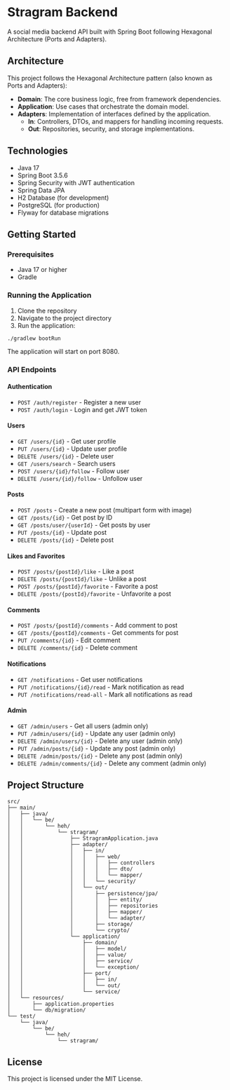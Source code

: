 # Stragram Backend

A social media backend API built with Spring Boot following Hexagonal Architecture (Ports and Adapters).

## Architecture

This project follows the Hexagonal Architecture pattern (also known as Ports and Adapters):

- **Domain**: The core business logic, free from framework dependencies.
- **Application**: Use cases that orchestrate the domain model.
- **Adapters**: Implementation of interfaces defined by the application.
  - **In**: Controllers, DTOs, and mappers for handling incoming requests.
  - **Out**: Repositories, security, and storage implementations.

## Technologies

- Java 17
- Spring Boot 3.5.6
- Spring Security with JWT authentication
- Spring Data JPA
- H2 Database (for development)
- PostgreSQL (for production)
- Flyway for database migrations

## Getting Started

### Prerequisites

- Java 17 or higher
- Gradle

### Running the Application

1. Clone the repository
2. Navigate to the project directory
3. Run the application:

```bash
./gradlew bootRun
```

The application will start on port 8080.

### API Endpoints

#### Authentication

- `POST /auth/register` - Register a new user
- `POST /auth/login` - Login and get JWT token

#### Users

- `GET /users/{id}` - Get user profile
- `PUT /users/{id}` - Update user profile
- `DELETE /users/{id}` - Delete user
- `GET /users/search` - Search users
- `POST /users/{id}/follow` - Follow user
- `DELETE /users/{id}/follow` - Unfollow user

#### Posts

- `POST /posts` - Create a new post (multipart form with image)
- `GET /posts/{id}` - Get post by ID
- `GET /posts/user/{userId}` - Get posts by user
- `PUT /posts/{id}` - Update post
- `DELETE /posts/{id}` - Delete post

#### Likes and Favorites

- `POST /posts/{postId}/like` - Like a post
- `DELETE /posts/{postId}/like` - Unlike a post
- `POST /posts/{postId}/favorite` - Favorite a post
- `DELETE /posts/{postId}/favorite` - Unfavorite a post

#### Comments

- `POST /posts/{postId}/comments` - Add comment to post
- `GET /posts/{postId}/comments` - Get comments for post
- `PUT /comments/{id}` - Edit comment
- `DELETE /comments/{id}` - Delete comment

#### Notifications

- `GET /notifications` - Get user notifications
- `PUT /notifications/{id}/read` - Mark notification as read
- `PUT /notifications/read-all` - Mark all notifications as read

#### Admin

- `GET /admin/users` - Get all users (admin only)
- `PUT /admin/users/{id}` - Update any user (admin only)
- `DELETE /admin/users/{id}` - Delete any user (admin only)
- `PUT /admin/posts/{id}` - Update any post (admin only)
- `DELETE /admin/posts/{id}` - Delete any post (admin only)
- `DELETE /admin/comments/{id}` - Delete any comment (admin only)

## Project Structure

```
src/
├── main/
│   ├── java/
│   │   └── be/
│   │       └── heh/
│   │           └── stragram/
│   │               ├── StragramApplication.java
│   │               ├── adapter/
│   │               │   ├── in/
│   │               │   │   ├── web/
│   │               │   │   │   ├── controllers
│   │               │   │   │   ├── dto/
│   │               │   │   │   └── mapper/
│   │               │   │   └── security/
│   │               │   └── out/
│   │               │       ├── persistence/jpa/
│   │               │       │   ├── entity/
│   │               │       │   ├── repositories
│   │               │       │   ├── mapper/
│   │               │       │   └── adapter/
│   │               │       ├── storage/
│   │               │       └── crypto/
│   │               └── application/
│   │                   ├── domain/
│   │                   │   ├── model/
│   │                   │   ├── value/
│   │                   │   ├── service/
│   │                   │   └── exception/
│   │                   ├── port/
│   │                   │   ├── in/
│   │                   │   └── out/
│   │                   └── service/
│   └── resources/
│       ├── application.properties
│       └── db/migration/
└── test/
    └── java/
        └── be/
            └── heh/
                └── stragram/
```

## License

This project is licensed under the MIT License.
